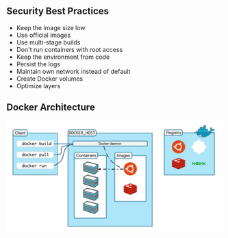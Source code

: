 Security Best Practices
 ---------------------------
 - Keep the image size low
 - Use official images
 - Use multi-stage builds
 - Don't run containers with root access
 - Keep the environment from code
 - Persist the logs
 - Maintain own network instead of default
 - Create Docker volumes
 - Optimize layers

 Docker Architecture
 ----------------------
 ![alt text](image.png)